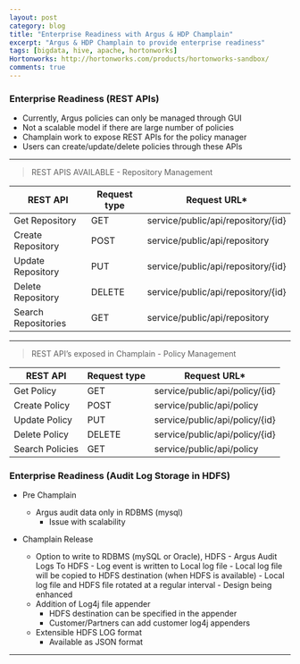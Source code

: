 ```yaml
---
layout: post
category: blog
title: "Enterprise Readiness with Argus & HDP Champlain"
excerpt: "Argus & HDP Champlain to provide enterprise readiness"
tags: [bigdata, hive, apache, hortonworks]
Hortonworks: http://hortonworks.com/products/hortonworks-sandbox/
comments: true
---
```

### Enterprise Readiness (REST APIs)

- Currently, Argus policies can only be managed through GUI
- Not a scalable model if there are large number of policies
- Champlain work to expose REST APIs for the policy manager
- Users can create/update/delete policies through these APIs

***

> REST APIS AVAILABLE - Repository Management

|REST API|Request type|Request URL*|
|--------|------------|------------|
|Get Repository|GET|service/public/api/repository/{id}|
|Create Repository|POST|service/public/api/repository|
|Update Repository|PUT|service/public/api/repository/{id}|
|Delete Repository|DELETE|service/public/api/repository/{id}|
|Search Repositories|GET|service/public/api/repository|

***

> REST API’s exposed in Champlain - Policy Management

|REST API|Request type|Request URL*|
|--------|------------|------------|
|Get Policy|GET|service/public/api/policy/{id}|
|Create Policy|POST|service/public/api/policy|
|Update Policy|PUT|service/public/api/policy/{id}|
|Delete Policy|DELETE|service/public/api/policy/{id}|
|Search Policies|GET|service/public/api/policy|

### Enterprise Readiness (Audit Log Storage in HDFS)

- Pre Champlain
    + Argus audit data only in RDBMS (mysql)
        * Issue with scalability

- Champlain Release
    + Option to write to RDBMS (mySQL or Oracle), HDFS
            - Argus Audit Logs To HDFS
            - Log event is written to Local log file
            - Local log file will be copied to HDFS destination (when HDFS is available)
            - Local log file and HDFS file rotated at a regular interval
            - Design being enhanced
    + Addition of Log4j file appender
        * HDFS destination can be specified in the appender
        * Customer/Partners can add customer log4j appenders
    + Extensible HDFS LOG format
        *  Available as JSON format

***
